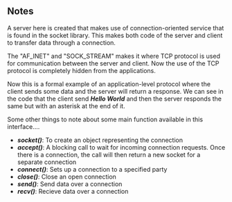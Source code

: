 ## Notes

A server here is created that makes use of connection-oriented service that is found in the socket library. 
This makes both code of the server and client to transfer data through a connection. 

The "AF_INET" and "SOCK_STREAM" makes it where TCP protocol is used for communication between the server and client. 
Now the use of the TCP protocol is completely hidden from the applications. 

Now this is a formal example of an application-level protocol where the client sends some data and the server will return a response. 
We can see in the code that the client send ***Hello World*** and then the server responds the same but with an asterisk at the end of it. 

Some other things to note about some main function available in this interface....

* ***socket()***: To create an object representing the connection
* ***accept()***: A blocking call to wait for incoming connection requests. Once there is a connection, the call will then return a new socket for a separate connection
* ***connect()***: Sets up a connection to a specified party
* ***close()***: Close an open connection
* ***send()***: Send data over a connection
* ***recv()***: Recieve data over a connection
